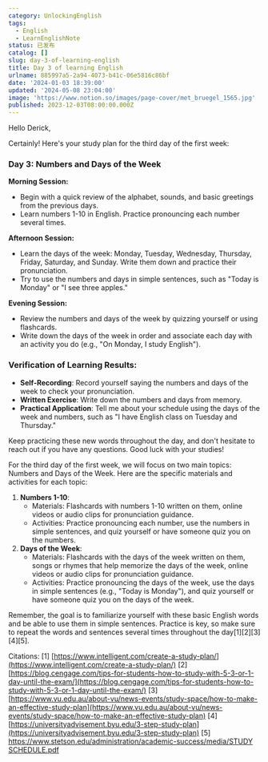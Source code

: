 ```yaml
---
category: UnlockingEnglish
tags:
  - English
  - LearnEnglishNote
status: 已发布
catalog: []
slug: day-3-of-learning-english
title: Day 3 of learning English
urlname: 885997a5-2a94-4073-b41c-06e5816c86bf
date: '2024-01-03 18:39:00'
updated: '2024-05-08 23:04:00'
image: 'https://www.notion.so/images/page-cover/met_bruegel_1565.jpg'
published: 2023-12-03T08:00:00.000Z
---
```


Hello Derick,


Certainly! Here's your study plan for the third day of the first week:


### Day 3: Numbers and Days of the Week


**Morning Session:**

- Begin with a quick review of the alphabet, sounds, and basic greetings from the previous days.
- Learn numbers 1-10 in English. Practice pronouncing each number several times.

**Afternoon Session:**

- Learn the days of the week: Monday, Tuesday, Wednesday, Thursday, Friday, Saturday, and Sunday. Write them down and practice their pronunciation.
- Try to use the numbers and days in simple sentences, such as "Today is Monday" or "I see three apples."

**Evening Session:**

- Review the numbers and days of the week by quizzing yourself or using flashcards.
- Write down the days of the week in order and associate each day with an activity you do (e.g., "On Monday, I study English").

### Verification of Learning Results:

- **Self-Recording**: Record yourself saying the numbers and days of the week to check your pronunciation.
- **Written Exercise**: Write down the numbers and days from memory.
- **Practical Application**: Tell me about your schedule using the days of the week and numbers, such as "I have English class on Tuesday and Thursday."

Keep practicing these new words throughout the day, and don't hesitate to reach out if you have any questions. Good luck with your studies!


For the third day of the first week, we will focus on two main topics: Numbers and Days of the Week. Here are the specific materials and activities for each topic:

1. **Numbers 1-10**:
	- Materials: Flashcards with numbers 1-10 written on them, online videos or audio clips for pronunciation guidance.
	- Activities: Practice pronouncing each number, use the numbers in simple sentences, and quiz yourself or have someone quiz you on the numbers.
2. **Days of the Week**:
	- Materials: Flashcards with the days of the week written on them, songs or rhymes that help memorize the days of the week, online videos or audio clips for pronunciation guidance.
	- Activities: Practice pronouncing the days of the week, use the days in simple sentences (e.g., "Today is Monday"), and quiz yourself or have someone quiz you on the days of the week.

Remember, the goal is to familiarize yourself with these basic English words and be able to use them in simple sentences. Practice is key, so make sure to repeat the words and sentences several times throughout the day[1][2][3][4][5].


Citations:
[1] [https://www.intelligent.com/create-a-study-plan/](https://www.intelligent.com/create-a-study-plan/)
[2] [https://blog.cengage.com/tips-for-students-how-to-study-with-5-3-or-1-day-until-the-exam/](https://blog.cengage.com/tips-for-students-how-to-study-with-5-3-or-1-day-until-the-exam/)
[3] [https://www.vu.edu.au/about-vu/news-events/study-space/how-to-make-an-effective-study-plan](https://www.vu.edu.au/about-vu/news-events/study-space/how-to-make-an-effective-study-plan)
[4] [https://universityadvisement.byu.edu/3-step-study-plan](https://universityadvisement.byu.edu/3-step-study-plan)
[5] [https://www.stetson.edu/administration/academic-success/media/STUDY SCHEDULE.pdf](https://www.stetson.edu/administration/academic-success/media/STUDY%20SCHEDULE.pdf)

